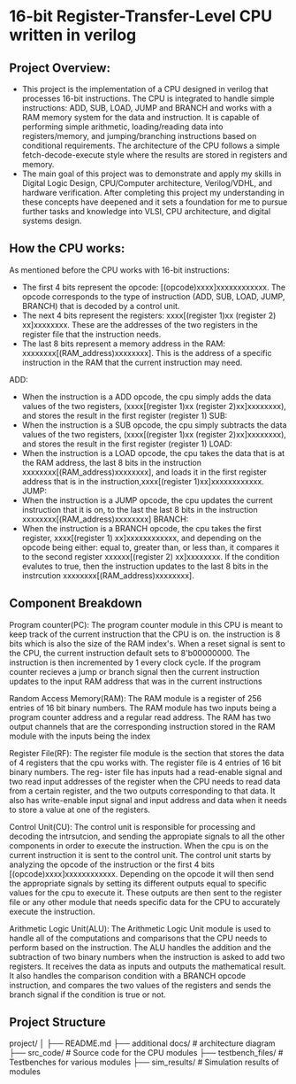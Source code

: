 # 16-bit Register-Transfer-Level CPU written in verilog


## Project Overview:

- This project is the implementation of a CPU designed in verilog that processes 16-bit instructions. The CPU is integrated to handle simple instructions: ADD, SUB, LOAD, JUMP and BRANCH and works with a RAM memory system for the data and instruction. It is capable of performing simple arithmetic, loading/reading data into registers/memory, and jumping/branching instructions based on conditional requirements. The architecture of the CPU follows a simple fetch-decode-execute style where the results are stored in registers and memory.
- The main goal of this project was to demonstrate and apply my skills in Digital Logic Design, CPU/Computer architecture, Verilog/VDHL, and hardware verification. After completing this project my understanding in these concepts have deepened and it sets a foundation for me to pursue further tasks and knowledge into VLSI, CPU architecture, and digital systems design.


## How the CPU works:

As mentioned before the CPU works with 16-bit instructions:
  - The first 4 bits represent the opcode: [(opcode)xxxx]xxxxxxxxxxxx. The opcode corresponds to the type of instruction (ADD, SUB, LOAD, JUMP, BRANCH) that is decoded by a control unit.
  - The next 4 bits represent the registers: xxxx[(register 1)xx (register 2) xx]xxxxxxxx. These are the addresses of the two registers in the register file that the instruction needs.
  - The last 8 bits represent a memory address in the RAM: xxxxxxxx[(RAM_address)xxxxxxxx]. This is the address of a specific instruction in the RAM that the current instruction may         need.

ADD:
 - When the instruction is a ADD opcode, the cpu simply adds the data values of the two registers, (xxxx[(register 1)xx (register 2)xx]xxxxxxxx), and stores the result in the first         register (register 1) 
SUB:
 - When the instruction is a SUB opcode, the cpu simply subtracts the data values of the two registers, (xxxx[(register 1)xx (register 2)xx]xxxxxxxx), and stores the result in the first    register (register 1)
LOAD:
 - When the instruction is a LOAD opcode, the cpu takes the data that is at the RAM address, the last 8 bits in the instruction xxxxxxxx[(RAM_address)xxxxxxxx], and loads it in the         first register address that is in the instruction,xxxx[(register 1)xx]xxxxxxxxxxxx.
JUMP:
 - When the instruction is a JUMP opcode, the cpu updates the current instruction that it is on, to the last the last 8 bits in the instruction xxxxxxxx[(RAM_address)xxxxxxxx]
BRANCH:
 - When the instruction is a BRANCH opcode, the cpu takes the first register, xxxx[(register 1) xx]xxxxxxxxxxxx, and depending on the opcode being either: equal to, greater than, or less
   than, it compares it to the second register xxxxxx[(register 2) xx]xxxxxxxx. If the condition evalutes to true, then the instruction updates to the last 8 bits in the instrcution
   xxxxxxxx[(RAM_address)xxxxxxxx]. 



## Component Breakdown

Program counter(PC): The program counter module in this CPU is meant to keep track of the current instruction that the CPU is on. the instruction is 8 bits which is also the size of the
                     RAM index's. When a reset signal is sent to the CPU, the current instruction default sets to 8'b00000000. The instruction is then incremented by 1 every clock cycle.
                     If the program counter recieves a jump or branch signal then the current instruction updates to the input RAM address that was in the current instructions

Random Access Memory(RAM): The RAM module is a register of 256 entries of 16 bit binary numbers. The RAM module has two inputs being a program counter address and a regular read                                    address. The RAM has two output channels that are the corresponding instruction stored in the RAM module with the inputs being the index

Register File(RF): The register file module is the section that stores the data of 4 registers that the cpu works with. The register file is 4 entries of 16 bit binary numbers. The reg-
                   ister file has inputs had a read-enable signal and two read input addresses of the register when the CPU needs to read data from a certain register, and the two                          outputs corresponding to that data. It also has write-enable input signal and input address and data when it needs to store a value at one of the registers.

Control Unit(CU): The control unit is responsible for processing and decoding the intrsutcion, and sending the appropiate signals to all the other components in order to execute the 
                  instruction. When the cpu is on the current instruction it is sent to the control unit. The control unit starts by analyzing the opcode of the instruction or the first
                  4 bits [(opcode)xxxx]xxxxxxxxxxxx. Depending on the opcode it will then send the appropriate signals by setting its different outputs equal to specific values for the 
                  cpu to execute it. These outputs are then sent to the register file or any other module that needs specific data for the CPU to accurately execute the instruction. 

Arithmetic Logic Unit(ALU): The Arithmetic Logic Unit module is used to handle all of the computations and comparisons that the CPU needs to perform based on the instruction. The ALU
                            handles the addition and the subtraction of two binary numbers when the instruction is asked to add two registers. It receives the data as inputs and outputs
                            the mathematical result. It also handles the comparison condition with a BRANCH opcode instruction, and compares the two values of the registers and sends the
                            branch signal if the condition is true or not. 

                               

## Project Structure

project/
│
├── README.md
├── additional docs/          # architecture diagram
├── src_code/           # Source code for the CPU modules
├── testbench_files/   # Testbenches for various modules
├── sim_results/    # Simulation results of modules



